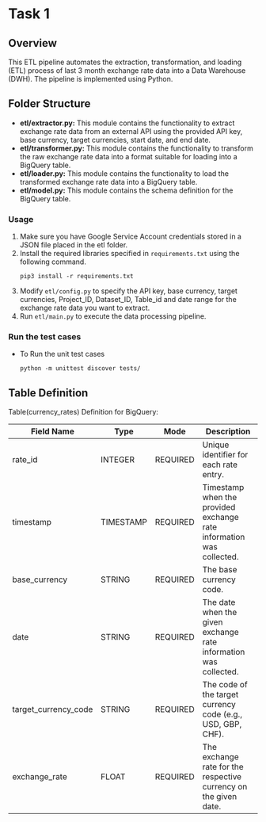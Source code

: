 # Task 1
## Overview
This ETL pipeline automates the extraction, transformation, and loading (ETL) process of last 3 month exchange rate data into a Data Warehouse (DWH). The pipeline is implemented using Python.

## Folder Structure

- **etl/extractor.py:** This module contains the functionality to extract exchange rate data from an external API using the provided API key, base currency, target currencies, start date, and end date.
- **etl/transformer.py:** This module contains the functionality to transform the raw exchange rate data into a format suitable for loading into a BigQuery table.
- **etl/loader.py:** This module contains the functionality to load the transformed exchange rate data into a BigQuery table.
- **etl/model.py:** This module contains the schema definition for the BigQuery table.


### Usage

1. Make sure you have Google Service Account credentials stored in a JSON file placed in the etl folder.
2. Install the required libraries specified in `requirements.txt` using the following command.
    ```
    pip3 install -r requirements.txt 
    ``` 
3. Modify `etl/config.py` to specify the API key, base currency, target currencies, Project_ID, Dataset_ID, Table_id and date range for the exchange rate data you want to extract.
4. Run `etl/main.py` to execute the data processing pipeline.

### Run the test cases
* To Run the unit test cases
    ```
    python -m unittest discover tests/
    ```
## Table Definition
Table(currency_rates) Definition for BigQuery:

| Field Name     | Type      | Mode      | Description                                                                    |
|----------------|-----------|-----------|--------------------------------------------------------------------------------|
| rate_id        | INTEGER   | REQUIRED  | Unique identifier for each rate entry.                                         |
| timestamp      | TIMESTAMP | REQUIRED  | Timestamp when the provided exchange rate information was collected.                                                    |
| base_currency           | STRING    | REQUIRED  | The base currency code.                                                              |
| date           | STRING    | REQUIRED  | The date when the given exchange rate information was collected.                                                          |
| target_currency_code  | STRING    | REQUIRED  | The code of the target currency code (e.g., USD, GBP, CHF).                                |
| exchange_rate  | FLOAT     | REQUIRED  | The exchange rate for the respective currency on the given date.               |
